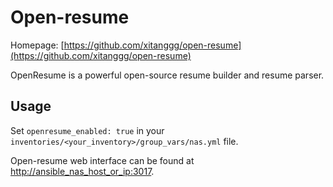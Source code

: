 # Open-resume

Homepage: [https://github.com/xitanggg/open-resume](https://github.com/xitanggg/open-resume)

OpenResume is a powerful open-source resume builder and resume parser.

## Usage

Set `openresume_enabled: true` in your `inventories/<your_inventory>/group_vars/nas.yml` file.

Open-resume web interface can be found at [http://ansible_nas_host_or_ip:3017](http://ansible_nas_host_or_ip:3017).
